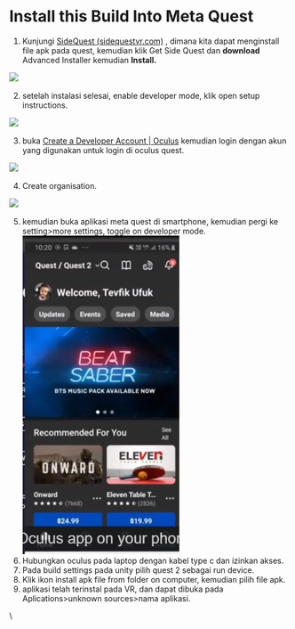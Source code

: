 # Install this Build Into Meta Quest

1. Kunjungi [SideQuest (sidequestvr.com)](https://sidequestvr.com/) , dimana kita dapat menginstall file apk pada quest, kemudian klik Get Side Quest dan **download** Advanced Installer kemudian **Install.**

![](https://lh5.googleusercontent.com/6epDVwmaOrh-CdYij2vA6jFl6b5t0jjchaZ8IAR9Du\_3tzWT1ZYtwTixkXeuWiCjta-20ViyARKwCd3NpVjgqxQqqEomYG9GZBJLryU5enlorgmVbZ5kSPpQUu\_C0SMj\_pZVaQP5qSKfI9dTArquULY)

2. setelah instalasi selesai, enable developer mode, klik open setup instructions.

![](https://lh4.googleusercontent.com/\_rdiFhptYykKeu5L7OB3RV-SmO-u5X55pWEY\_Q3NHzogMs8YNVdgTf70v9Txd1B9G7VCl8doAP-NOKFtZl3n4-oUe-mUyBpPiyprjhB-i4XHUvfTXqzE9FaLty7bYjGPP5tYPi7s-5WhanA3OKGQjf8)

3. buka [Create a Developer Account | Oculus](https://developer.oculus.com/sign-up/) kemudian login dengan akun yang digunakan untuk login di oculus quest.

![](https://lh4.googleusercontent.com/2JJHpQEYAs8VCX888yT24o1v7-I5D3z6R5QKtFDqHxZPMyojoHcqk\_w3\_R3OEQjZm1OtBBd6FkDUDHEsWjaAequneeUa1fLl\_aRYxR\_AlmEMycoph-2kDWqQwyHl9bgRWpUj\_kZOiLcKZP833HuDb0I)

4. Create organisation.

![](https://lh6.googleusercontent.com/T1WA13\_PyDxRPvvivd6I9dbxQVxuN\_miKqTL7fmNUoMQimAJ9jg34Ta2tA-tvSUjufEj6VyjEQ\_fuQeGkp6hqtOR-3vSAXYk20\_jdlp3j7zHXAyhkAeXRwWHiXFhQT5Lui2sgHluy89pv\_gQCzSBCI0)

5. kemudian buka aplikasi meta quest di smartphone, kemudian pergi ke setting>more settings, toggle on developer mode.\
   ![](<../.gitbook/assets/image (7).png>)
6. Hubungkan oculus pada laptop dengan kabel type c dan izinkan akses.
7. Pada build settings pada unity pilih quest 2 sebagai run device.
8. Klik ikon install apk file from folder on computer, kemudian pilih file apk.
9. aplikasi telah terinstal pada VR, dan dapat dibuka pada Aplications>unknown sources>nama aplikasi.

\
